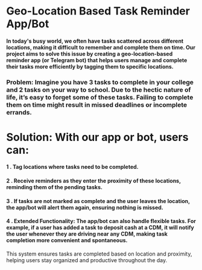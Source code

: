 # Geo-Location Based Task Reminder App/Bot

#### In today's busy world, we often have tasks scattered across different locations, making it difficult to remember and complete them on time. Our project aims to solve this issue by creating a geo-location-based reminder app (or Telegram bot) that helps users manage and complete their tasks more efficiently by tagging them to specific locations.

### Problem: Imagine you have 3 tasks to complete in your college and 2 tasks on your way to school. Due to the hectic nature of life, it’s easy to forget some of these tasks. Failing to complete them on time might result in missed deadlines or incomplete errands.

# Solution: With our app or bot, users can:

#### 1 .   Tag locations where tasks need to be completed.

#### 2 .  Receive reminders as they enter the proximity of these locations, reminding them of the pending tasks.

#### 3 .   If tasks are not marked as complete and the user leaves the location, the app/bot will alert them again, ensuring nothing is missed.

#### 4 .   Extended Functionality: The app/bot can also handle flexible tasks. For example, if a user has added a task to deposit cash at a CDM, it will notify the user whenever they are driving near any CDM, making task completion more convenient and spontaneous.


This system ensures tasks are completed based on location and proximity, helping users stay organized and productive throughout the day.
